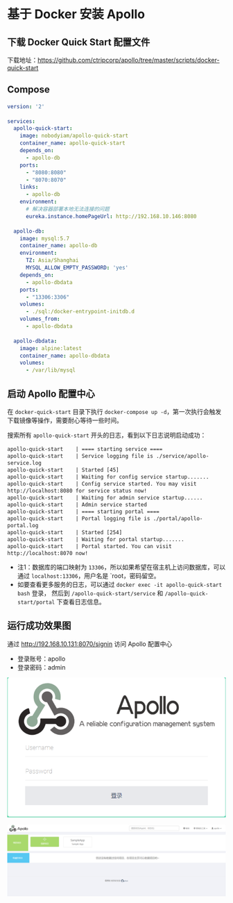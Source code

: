 # 基于 Docker 安装 Apollo

## 下载 Docker Quick Start 配置文件

下载地址：https://github.com/ctripcorp/apollo/tree/master/scripts/docker-quick-start

## Compose

```yaml
version: '2'

services:
  apollo-quick-start:
    image: nobodyiam/apollo-quick-start
    container_name: apollo-quick-start
    depends_on:
      - apollo-db
    ports:
      - "8080:8080"
      - "8070:8070"
    links:
      - apollo-db
    environment:
      # 解决容器部署本地无法连接的问题
      eureka.instance.homePageUrl: http://192.168.10.146:8080

  apollo-db:
    image: mysql:5.7
    container_name: apollo-db
    environment:
      TZ: Asia/Shanghai
      MYSQL_ALLOW_EMPTY_PASSWORD: 'yes'
    depends_on:
      - apollo-dbdata
    ports:
      - "13306:3306"
    volumes:
      - ./sql:/docker-entrypoint-initdb.d
    volumes_from:
      - apollo-dbdata

  apollo-dbdata:
    image: alpine:latest
    container_name: apollo-dbdata
    volumes:
      - /var/lib/mysql
```

## 启动 Apollo 配置中心

在 `docker-quick-start` 目录下执行 `docker-compose up -d`，第一次执行会触发下载镜像等操作，需要耐心等待一些时间。

搜索所有 `apollo-quick-start` 开头的日志，看到以下日志说明启动成功：

```text
apollo-quick-start    | ==== starting service ====
apollo-quick-start    | Service logging file is ./service/apollo-service.log
apollo-quick-start    | Started [45]
apollo-quick-start    | Waiting for config service startup.......
apollo-quick-start    | Config service started. You may visit http://localhost:8080 for service status now!
apollo-quick-start    | Waiting for admin service startup......
apollo-quick-start    | Admin service started
apollo-quick-start    | ==== starting portal ====
apollo-quick-start    | Portal logging file is ./portal/apollo-portal.log
apollo-quick-start    | Started [254]
apollo-quick-start    | Waiting for portal startup.......
apollo-quick-start    | Portal started. You can visit http://localhost:8070 now!
```

- 注1：数据库的端口映射为 `13306`，所以如果希望在宿主机上访问数据库，可以通过 `localhost:13306`，用户名是 `root，密码留空。
- 如要查看更多服务的日志，可以通过 `docker exec -it apollo-quick-start bash` 登录， 然后到 `/apollo-quick-start/service` 和 `/apollo-quick-start/portal` 下查看日志信息。

## 运行成功效果图

通过 http://192.168.10.131:8070/signin 访问 Apollo 配置中心

- 登录账号：apollo
- 登录密码：admin

![img](./img/Lusifer_20181023235604.png)

![img](./img/Lusifer_20181023235658.png)